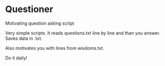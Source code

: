 # Questioner
Motivating question asking script

Very simple scripts. It reads questions.txt line by line and than you answer. Saves data in .txt. 

Also motivates you with lines from wisdoms.txt.

Do it daily!
